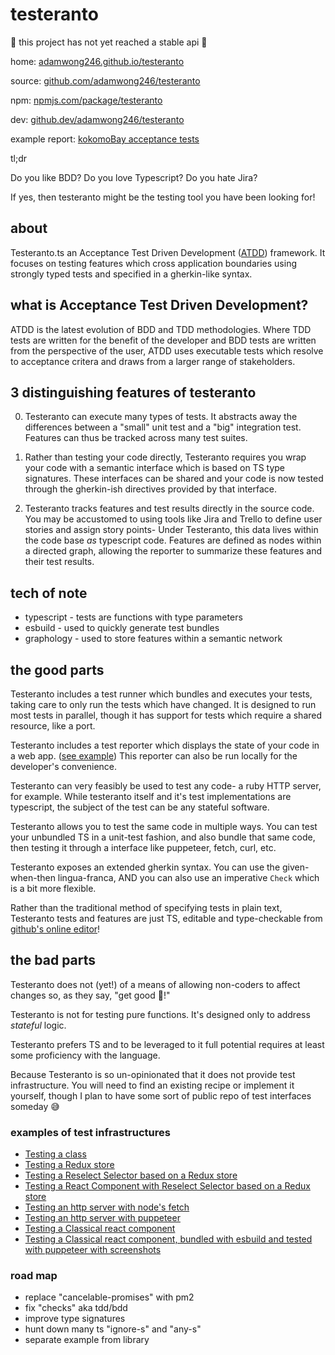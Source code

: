 # testeranto

🚧 this project has not yet reached a stable api 🚧

home: [adamwong246.github.io/testeranto](https://adamwong246.github.io/testeranto/)

source: [github.com/adamwong246/testeranto](https://github.com/adamwong246/testeranto)

npm: [npmjs.com/package/testeranto](https://www.npmjs.com/package/testeranto)

dev: [github.dev/adamwong246/testeranto](https://github.dev/adamwong246/testeranto)

example report: [kokomoBay acceptance tests](https://chromapdx.github.io/kokomoBay/report.html)

tl;dr

Do you like BDD?
Do you love Typescript?
Do you hate Jira?

If yes, then testeranto might be the testing tool you have been looking for!

## about

Testeranto.ts an Acceptance Test Driven Development ([ATDD](https://en.wikipedia.org/wiki/Acceptance_test-driven_development)) framework. It focuses on testing features which cross application boundaries using strongly typed tests and specified in a gherkin-like syntax.

## what is Acceptance Test Driven Development?

ATDD is the latest evolution of BDD and TDD methodologies. Where TDD tests are written for the benefit of the developer and BDD tests are written from the perspective of the user, ATDD uses executable tests which resolve to acceptance critera and draws from a larger range of stakeholders.

## 3 distinguishing features of testeranto

0. Testeranto can execute many types of tests. It abstracts away the differences between a "small" unit test and a "big" integration test. Features can thus be tracked across many test suites.

1. Rather than testing your code directly, Testeranto requires you wrap your code with a semantic interface which is based on TS type signatures. These interfaces can be shared and your code is now tested through the gherkin-ish directives provided by that interface.

2. Testeranto tracks features and test results directly in the source code. You may be accustomed to using tools like Jira and Trello to define user stories and assign story points- Under Testeranto, this data lives within the code base _as_ typescript code. Features are defined as nodes within a directed graph, allowing the reporter to summarize these features and their test results.

## tech of note

- typescript - tests are functions with type parameters
- esbuild - used to quickly generate test bundles
- graphology - used to store features within a semantic network

## the good parts

Testeranto includes a test runner which bundles and executes your tests, taking care to only run the tests which have changed. It is designed to run most tests in parallel, though it has support for tests which require a shared resource, like a port.

Testeranto includes a test reporter which displays the state of your code in a web app. ([see example](https://adamwong246.github.io/testeranto/dist/report.html)) This reporter can also be run locally for the developer's convenience.

Testeranto can very feasibly be used to test any code- a ruby HTTP server, for example. While testeranto itself and it's test implementations are typescript, the subject of the test can be any stateful software.

Testeranto allows you to test the same code in multiple ways. You can test your unbundled TS in a unit-test fashion, and also bundle that same code, then testing it through a interface like puppeteer, fetch, curl, etc.

Testeranto exposes an extended gherkin syntax. You can use the given-when-then lingua-franca, AND you can also use an imperative `Check` which is a bit more flexible.

Rather than the traditional method of specifying tests in plain text, Testeranto tests and features are just TS, editable and type-checkable from [github's online editor](https://github.dev/adamwong246/testeranto)!

## the bad parts

Testeranto does not (yet!) of a means of allowing non-coders to affect changes so, as they say, "get good 💪!"

Testeranto is not for testing pure functions. It's designed only to address _stateful_ logic.

Testeranto prefers TS and to be leveraged to it full potential requires at least some proficiency with the language.

Because Testeranto is so un-opinionated that it does not provide test infrastructure. You will need to find an existing recipe or implement it yourself, though I plan to have some sort of public repo of test interfaces someday 😅

### examples of test infrastructures

- [Testing a class](/tests/Rectangle/Rectangle.test.ts)
- [Testing a Redux store](/tests/Redux+Reselect+React/app.redux.test.ts)
- [Testing a Reselect Selector based on a Redux store](/tests/Redux+Reselect+React/LoginSelector.test.ts)
- [Testing a React Component with Reselect Selector based on a Redux store](/tests/Redux+Reselect+React/app.reduxToolkit.test.ts)
- [Testing an http server with node's fetch](/tests/httpServer/server.http.test.ts)
- [Testing an http server with puppeteer](/tests/httpServer/server.puppeteer.test.ts)
- [Testing a Classical react component](/tests/ClassicalReact/ClassicalComponent.react-test-renderer.test.tsx)
- [Testing a Classical react component, bundled with esbuild and tested with puppeteer with screenshots](/tests/ClassicalReact/ClassicalComponent.react-test-renderer.test.tsx)

### road map

- replace "cancelable-promises" with pm2
- fix "checks" aka tdd/bdd
- improve type signatures
- hunt down many ts "ignore-s" and "any-s"
- separate example from library
